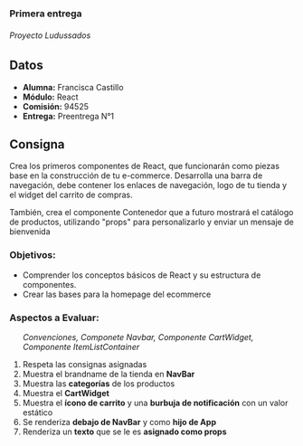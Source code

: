 <section>
  <article>
    <h1>Primera entrega</h1> 
    <h6>Proyecto Ludussados</h6>
  </article>
</section>

<section>
  <article>
    <h2>Datos </h2>
    <ul>
      <li><b>Alumna:</b> Francisca Castillo</li>
      <li><b>Módulo:</b> React</li>
      <li><b>Comisión:</b> 94525</li>
      <li><b>Entrega:</b> Preentrega N°1</li>
    </ul>
  </article>
</section>

<section>
  <article>
    <h2>Consigna</h2>
    <p>Crea los primeros componentes de React, que funcionarán como piezas base en la construcción de tu e-commerce. Desarrolla una barra de navegación, debe contener los enlaces de navegación, logo de tu tienda y el widget del carrito de compras.</p>
    <p>También, crea el componente Contenedor que a futuro mostrará el catálogo de productos, utilizando "props" para personalizarlo y enviar un mensaje de bienvenida</p>
    <h3>Objetivos:</h3>
      <ul>
        <li>Comprender los conceptos básicos de React y su estructura de componentes.</li>
        <li>Crear las bases para la homepage del ecommerce</li>
      </ul>
  </article>
</section>

<section>
  <article>
    <h3>Aspectos a Evaluar:</h3>
    <ol>
      <p><i>Convenciones, Componete Navbar, Componente CartWidget, Componente ItemListContainer</i></p>
      <li> Respeta las consignas asignadas</li>
      <li> Muestra el brandname de la tienda en <b>NavBar</b></li>
      <li> Muestra las <b>categorías</b> de los productos</li>
      <li> Muestra el <b>CartWidget</b></li>
      <li> Muestra el <b>ícono de carrito</b> y una <b>burbuja de notificación</b> con un valor estático</li>
      <li> Se renderiza <b>debajo de NavBar</b> y como <b>hijo de App</b></li>
      <li> Renderiza un <b>texto</b> que se le es <b>asignado como props</b></li>
    </ol>
  </article>
</section>
